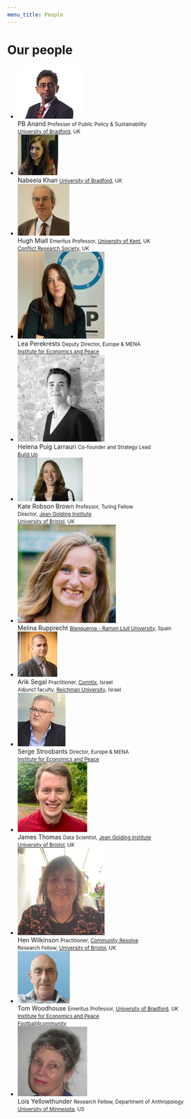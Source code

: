 ```yaml
---
menu_title: People
---
```


# Our people

<ul class="people-grid">
    <li>
        <img alt="Prathivadi Anand" src="/assets/people/prathivadi-anand.jpg">
        <div>
            PB Anand
            <small>
                Professor of Public Policy & Sustainability<br>
                <a href="https://www.bradford.ac.uk/">University of Bradford</a>, UK
            </small>
        </div>
    </li>
    <li>
        <img alt="Nabeela Khan" src="/assets/people/nabeela-khan.jpg">
        <div>
            Nabeela Khan
            <small>
                <a href="https://www.bradford.ac.uk/">University of Bradford</a>, UK
            </small>
        </div>
    </li>
    <li>
        <img alt="Hugh Miall" src="/assets/people/hugh-miall.jpg">
        <div>
            Hugh Miall
            <small>
                Emeritus Professor, <a href="https://www.kent.ac.uk/">University of Kent</a>, UK<br>
                <a href="https://conflictresearchsociety.org/">Conflict Research Society</a>, UK
            </small>
        </div>
    </li>
    <li>
        <img alt="Lea Perekrests" src="/assets/people/lea-perekrests.jpg">
        <div>
            Lea Perekrests
            <small>
                Deputy Director, Europe & MENA<br>
                <a href="https://www.economicsandpeace.org/">Institute for Economics and Peace</a>
            </small>
        </div>
    </li>
    <li>
        <img alt="Helena Puig Larrauri" src="/assets/people/helena-puig-larrauri.jpg">
        <div>
            Helena Puig Larrauri
            <small>
                Co-founder and Strategy Lead<br>
                <a href="https://howtobuildup.org/">Build Up</a>
            </small>
        </div>
    </li>
    <li>
        <img alt="Kate Robson Brown" src="/assets/people/kate-robson-brown.jpg">
        <div>
            Kate Robson Brown
            <small>
                Professor, Turing Fellow<br>
                Director, <a href="https://www.bristol.ac.uk/golding/">Jean Golding Institute</a><br>
                <a href="https://www.bristol.ac.uk/">University of Bristol</a>, UK
            </small>
        </div>
    </li>
    <li>
        <img alt="Melina Rupprecht" src="/assets/people/melina-rupprecht.jpg">
        <div>
            Melina Rupprecht
            <small>
                <a href="https://www.blanquerna.edu/">Blanquerna - Ramon Llull University</a>, Spain
            </small>
        </div>
    </li>
    <li>
        <img alt="Arik Segal" src="/assets/people/arik-segal.jpg">
        <div>
            Arik Segal
            <small>
                Practitioner, <a href="https://www.conntix.com/">Conntix</a>, Israel<br>
                Adjunct faculty, <a href="https://www.runi.ac.il/">Reichman University</a>, Israel
            </small>
        </div>
    </li>
    <li>
        <img alt="Serge Stroobants" src="/assets/people/serge-stroobants.jpg">
        <div>
            Serge Stroobants
            <small>
                Director, Europe & MENA<br>
                <a href="https://www.economicsandpeace.org/">Institute for Economics and Peace</a>
            </small>
        </div>
    </li>
    <li>
        <img alt="James Thomas" src="/assets/people/james-thomas.jpg">
        <div>
            James Thomas
            <small>
                Data Scientist, <a href="https://www.bristol.ac.uk/golding/">Jean Golding Institute</a><br>
                <a href="https://www.bristol.ac.uk/">University of Bristol</a>, UK
            </small>
        </div>
    </li>
    <li>
        <img alt="Hen Wilkinson" src="/assets/people/hen-wilkinson.jpg">
        <div>
            Hen Wilkinson
            <small>
                Practitioner, <a href="https://henwilkinson.info/">Community Resolve</a><br>
                Research Fellow, <a href="https://www.bristol.ac.uk/">University of Bristol</a>, UK
            </small>
        </div>
    </li>
    <li>
        <img alt="Tom Woodhouse" src="/assets/people/tom-woodhouse.jpg">
        <div>
            Tom Woodhouse
            <small>
                Emeritus Professor, <a href="https://www.bradford.ac.uk/">University of Bradford</a>, UK<br>
                <a href="https://www.economicsandpeace.org/">Institute for Economics and Peace</a><br>
                <a href="https://www.football4community.co.uk/">Football4community</a>
            </small>
        </div>
    </li>
    <li>
        <img alt="Lois Yellowthunder" src="/assets/people/lois-yellowthunder.jpg">
        <div>
            Lois Yellowthunder
            <small>
                Research Fellow, Department of Anthropology<br>
                <a href="https://umn.edu/">University of Minnesota</a>, US
            </small>
        </div>
    </li>
</ul>
